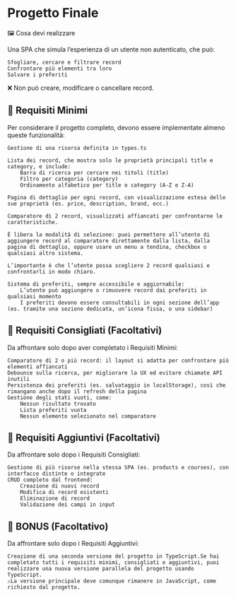 # Progetto Finale
🖼️ Cosa devi realizzare

Una SPA che simula l’esperienza di un utente non autenticato, che può:

    Sfogliare, cercare e filtrare record
    Confrontare più elementi tra loro
    Salvare i preferiti

❌ Non può creare, modificare o cancellare record.

## 🥉 Requisiti Minimi

Per considerare il progetto completo, devono essere implementate almeno queste funzionalità:

    Gestione di una risorsa definita in types.ts

    Lista dei record, che mostra solo le proprietà principali title e category, e include:
        Barra di ricerca per cercare nei titoli (title)
        Filtro per categoria (category)
        Ordinamento alfabetico per title o category (A-Z e Z-A)

    Pagina di dettaglio per ogni record, con visualizzazione estesa delle sue proprietà (es. price, description, brand, ecc.)

    Comparatore di 2 record, visualizzati affiancati per confrontarne le caratteristiche.

    È libera la modalità di selezione: puoi permettere all’utente di aggiungere record al comparatore direttamente dalla lista, dalla pagina di dettaglio, oppure usare un menu a tendina, checkbox o qualsiasi altro sistema.

    L’importante è che l’utente possa scegliere 2 record qualsiasi e confrontarli in modo chiaro.

    Sistema di preferiti, sempre accessibile e aggiornabile:
        L’utente può aggiungere o rimuovere record dai preferiti in qualsiasi momento
        I preferiti devono essere consultabili in ogni sezione dell’app (es. tramite una sezione dedicata, un’icona fissa, o una sidebar)



## 🥈 Requisiti Consigliati (Facoltativi)
Da affrontare solo dopo aver completato i Requisiti Minimi:

    Comparatore di 2 o più record: il layout si adatta per confrontare più elementi affiancati
    Debounce sulla ricerca, per migliorare la UX ed evitare chiamate API inutili
    Persistenza dei preferiti (es. salvataggio in localStorage), così che rimangano anche dopo il refresh della pagina
    Gestione degli stati vuoti, come:
        Nessun risultato trovato
        Lista preferiti vuota
        Nessun elemento selezionato nel comparatore


## 🥇 Requisiti Aggiuntivi (Facoltativi)

Da affrontare solo dopo i Requisiti Consigliati:

    Gestione di più risorse nella stessa SPA (es. products e courses), con interfacce distinte o integrate
    CRUD completo dal frontend:
        Creazione di nuovi record
        Modifica di record esistenti
        Eliminazione di record
        Validazione dei campi in input


## 🎯 BONUS (Facoltativo)
Da affrontare solo dopo i Requisiti Aggiuntivi:

    Creazione di una seconda versione del progetto in TypeScript.Se hai completato tutti i requisiti minimi, consigliati e aggiuntivi, puoi realizzare una nuova versione parallela del progetto usando TypeScript.
    ⚠️La versione principale deve comunque rimanere in JavaScript, come richiesto dal progetto.